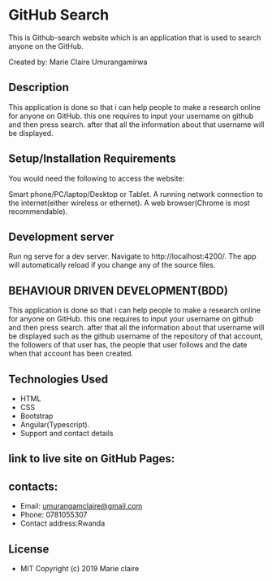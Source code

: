 # GitHub Search
This is Github-search website which is an application that is used to search anyone on the GitHub.

Created by: Marie Claire Umurangamirwa

## Description
This application is done so that i can help people to make a research online for anyone on GitHub. this one requires to input your username on github and then press search. after that all the information about that username will be displayed.

## Setup/Installation Requirements
You would need the following to access the website:

Smart phone/PC/laptop/Desktop or Tablet.
A running network connection to the internet(either wireless or ethernet).
A web browser(Chrome is most recommendable).

## Development server
Run ng serve for a dev server. Navigate to http://localhost:4200/. The app will automatically reload if you change any of the source files.
## BEHAVIOUR DRIVEN DEVELOPMENT(BDD)
This application is done so that i can help people to make a research online for anyone on GitHub. this one requires to input your username on github and then press search. after that all the information about that username will be displayed such as the github username of the repository of that account, the followers of that user has, the people that user follows and the date when that account has been created. 

## Technologies Used
* HTML
* CSS
* Bootstrap
* Angular(Typescript).
* Support and contact details
## link to live site on GitHub Pages:


## contacts:
* Email: umurangamclaire@gmail.com
* Phone: 0781055307
* Contact address:Rwanda

## License

* MIT Copyright (c) 2019 Marie claire 